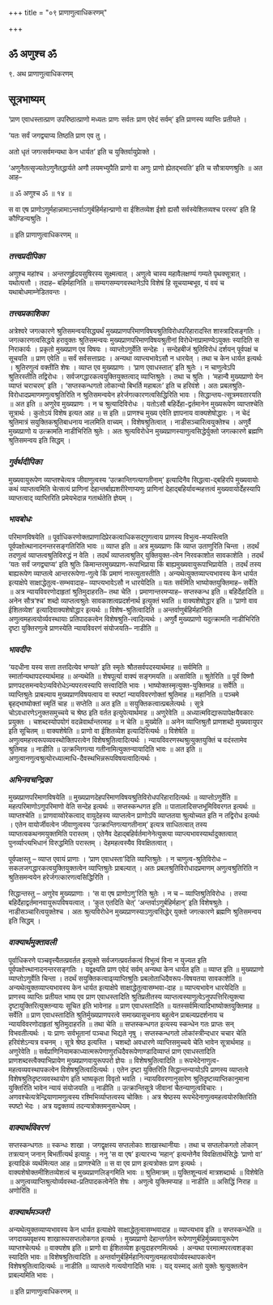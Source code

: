 +++
title = "०९ प्राणाणुत्वाधिकरणम्"

+++


## ॐ अणुश्च ॐ

९. अथ प्राणाणुत्वाधिकरणम्

## **सूत्रभाष्यम्**

‘प्राण एवाधस्तात्प्राण उपरिष्ठात्प्राणो मध्यतः प्राणः सर्वतः प्राण एवेदं सर्वम्’ इति प्राणस्य व्याप्तिः प्रतीयते ।

‘यतः सर्वं जगद्व्याप्य तिष्ठति प्राण एव तु ।

अतो धृतं जगत्सर्वमन्यथा केन धार्यत’ इति च युक्तिर्वायुप्रेाक्ते ।

‘अणुनैतत्सृज्यतेऽणुनैतद्धार्यते अणौ लयमभ्युपैति प्राणो वा अणुः प्राणो ह्येतद्भवति’ इति च सौत्रायणश्रुतिः ॥ अत आह–

॥ ॐ अणुश्च ॐ ॥ १४ ॥

स वा एष प्राणोऽणुर्महान्नामाऽन्तर्वाऽणुर्बहिर्महान्प्राणो वा ईशितव्येश ईशो ह्यसौ सर्वस्येशितव्यश्च परस्य’ इति हि कौण्डिन्यश्रुतिः ।

॥ इति प्राणाणुत्वाधिकरणम् ॥

### ***तत्त्वप्रदीपिका***

अणुश्च महांश्च । अन्तरणुर्हृदयसुषिरस्य सूक्ष्मत्वात् । अणुत्वे चास्य महावैलक्षण्यं गम्यते पृथक्सूत्रात् । यथोत्पत्तौ । तदाह– बहिर्महानिति ॥ सम्यगसम्यगवस्थानेऽपि विशेषं हि सूचयाम्बभूव, यं वयं च यथाबोधमाम्नेडितवन्तः ।

### ***तत्त्वप्रकाशिका***

अत्रेश्वरे जगत्कारणे श्रुतिसमन्वयसिद्ध्यर्थं मुख्यप्राणपरिमाणविषयश्रुतिविरोधपरिहारादस्ति शास्त्रादिसङ्गतिः । जगत्कारणत्वसिद्धये हरावुक्तः श्रुतिसमन्वयः मुख्यप्राणपरिमाणविषयश्रुतीनां विरोधेनाप्रामाण्येऽयुक्तः स्यादिति स निराकार्यः । प्रकृतो मुख्यप्राण एव विषयः । व्याप्तोऽणुर्वेति सन्देहः । सन्देहबीजं श्रुतिविरोधं दर्शयन् पूर्वपक्षं च सूचयति ॥ प्राण एवेति ॥ सर्वं सर्वसत्ताप्रदः । अन्यथा व्याप्त्यभावेऽसौ न धारयेत् । तथा च केन धार्यत इत्यर्थः । श्रुतिरणुत्वं वक्तीति शेषः । व्याप्त एव मुख्यप्राणः । ‘प्राण एवाधस्तात्’ इति श्रुतेः । न चाणुत्वेऽपि श्रुतिरस्तीति तद्विरोधः । सर्वजगद्धारकत्वयुक्तियुक्तत्वाद् व्याप्तिश्रुतेः । तथा च श्रुतिः । ‘महान्वै मुख्यप्राणो येन व्याप्तं चराचरम्’ इति । ‘सप्तस्कन्धगतो लोकान्यो बिभर्ति महाबलः’ इति च हरिवंशे । अतः प्रबलश्रुति-विरोधादप्रमाणमणुत्वश्रुतिरिति न श्रुतिसमन्वयेन हरेर्जगत्कारणत्वसिद्धिरिति भावः । सिद्धान्तय-त्सूत्रमवतारयति ॥ अत इति ॥ अणुरेव मुख्यप्राणः । न च श्रुत्यादिविरोधः । यतोऽसौ बहिर्देहा-द्वर्तमानेन मुख्यरूपेण व्याप्तश्चेति सूत्रार्थः । कुतोऽयं विशेष इत्यत आह ॥ स इति ॥ प्राणश्च मुख्य एवेति ज्ञापनाय वाक्यशेषोद्धारः । न चेदं श्रुतिमात्रं सयुक्तिकश्रुतिबाधनाय नालमिति वाच्यम् । विशेषश्रुतित्वात् । नाडीसञ्चारित्वयुक्तेश्च । अणुर्वै मुख्यप्राणो य उत्क्रामति नाडीभिरिति श्रुतेः । अतः श्रुत्यविरोधेन मुख्यप्राणस्याणुत्वसिद्धेर्युक्तो जगत्कारणे ब्रह्मणि श्रुतिसमन्वय इति सिद्धम् ।

### ***गुर्वर्थदीपिका***

मुख्यवायुरूपेण व्याप्तश्चेत्यत्र जीवाणुत्वस्य ‘उत्क्रान्तिगत्यागतीनाम्’ इत्यादिनैव सिद्धत्वा-द्बहिरपि मुख्यवायोः कथं व्याप्तत्वमिति चेत्सत्यं प्राणिनां देहान्तर्बाह्यशरीरेणाप्यणुः प्राणिनां देहाद्बहिर्यावन्महत्तत्वं मुख्यवायोर्देहस्यापि व्याप्तत्वाद् व्याप्तिरिति प्रमेयभेदान्न गतार्थतेति ज्ञेयम् ।

### ***भावबोधः***

परिमाणविषयेति ॥ पूर्वाधिकरणोक्तप्राणादिप्रेरकत्वाधिकसद्गुणत्वाय प्राणस्य विभुत्व-मप्यस्त्विति पूर्वपक्षोत्थानादनन्तरसङ्गतिरिति भावः ॥ व्याप्त इति ॥ अत्र मुख्यप्राणः किं व्याप्त उताणुरिति चिन्ता । तदर्थं तदणुत्वं व्याप्तत्वश्रुतिविरुद्धं न वेति । तदर्थं व्याप्तत्वश्रुतिर् युक्तियुक्त-त्वेन निरवकाशोत सावकाशेति । तदर्थं ‘यतः सर्वं जगद्व्याप्य’ इति श्रुतिः किमान्तरमुख्यप्राण-रूपाभिप्राया किं बाह्यमुख्यवायुरूपाभिप्रायेति । तदर्थं तस्य बाह्यरूपेण व्याप्तत्वे आन्तररूपेणा-णुत्वे किं प्रमाणं नास्त्युतास्तीति । अन्यथेत्युक्तव्याप्त्यभावस्य केन धार्यत इत्याक्षेपे साक्षाद्धेतुत्व-सम्भवादाह– व्याप्त्यभावेऽसौ न धारयेदिति ॥ यतः सर्वमिति भाष्योक्तयुक्तिमाह– सर्वेति ॥ अत्र न्यायविवरणोदाहृतां श्रुतिमुदाहरति– तथा चेति । प्रमाणान्तरमप्याह– सप्तस्कन्ध इति ॥ बहिर्देहादिति ॥ अनेन सौत्र‘श्च’ शब्दो व्याप्तत्वश्रुतेः सावकाशत्वप्रदर्शनार्थ इत्युक्तं भवति ॥ वाक्यशेषोद्धार इति ॥ ‘प्राणो वाव ईशितव्येश’ इत्यादिवाक्यशेषोद्धार इत्यर्थः ॥ विशेष-श्रुतित्वादिति ॥ अन्तर्वाणुर्बहिर्महानिति अणुत्वमहत्वयोर्व्यवस्थायाः प्रतिपादकत्वेन विशेषश्रुति-त्वादित्यर्थः । अणुर्वै मुख्यप्राणो यदुत्क्रामति नाडीभिरिति दृष्टा युक्तिरणुत्वे प्राणस्येति न्यायविवरणं संयोजयति– नाडीति ॥

### ***भावदीपः***

‘यदधीना यस्य सत्ता तत्तदित्येव भण्यते’ इति स्मृतेः श्रौतसर्वपदस्यार्थमाह ॥ सर्वमिति ॥ स्मार्तान्यथापदस्यार्थमाह ॥ अन्यथेति ॥ शेषपूर्त्या वाक्यं सङ्गमयति ॥ असाविति ॥ श्रुतेरिति ॥ पूर्वं विष्णौ प्राणपदसमन्वयेऽप्यविरोधेऽन्यपरत्वस्यापि सत्त्वादिति भावः । भाष्योक्तस्मृत्युक्त-युक्तिमाह ॥ सर्वेति ॥ व्याप्तिश्रुतेः प्राबल्याय मुख्यप्राणविषयत्वाय वा स्पष्टां न्यायविवरणोक्तां श्रुतिमाह ॥ महानिति ॥ पञ्चमे बृहद्भाष्योक्तां स्मृतिं चाह ॥ सप्तेति ॥ अत इति ॥ सयुक्तिकत्वात्प्रबलेत्यर्थः । सूत्रे चोऽवधारणेऽनुक्तसमुच्चये च श्रेष्ठ इति वर्तत इत्युपेत्यार्थमाह ॥ अणुरेवेति ॥ अध्यात्मविद्यारूपापेक्षयैवकारः प्रयुक्तः । चशब्दस्योपयोगं वदन्नेवार्थान्तरमाह ॥ न चेति ॥ मुख्येति ॥ अनेन व्याप्तिश्रुतौ प्राणशब्दो मुख्यवायुपर इति सूचितम् ॥ वाक्यशेषेति ॥ प्राणो वा ईशितव्येश इत्यादिरित्यर्थः ॥ विशेषेति ॥ अणुत्वमहत्त्वरूपव्यवस्थोक्तिपरत्वेन विशेषश्रुतित्वादित्यर्थः । न्यायविवरणस्थश्रुत्युक्तयुक्तिं च वदंस्तामेव श्रुतिमाह ॥ नाडीति ॥ उत्क्रन्तिगत्या गतीनामित्युक्तन्यायादिति भावः ॥ अत इति ॥ अणुत्वानणुत्वश्रुत्योरध्यात्माधि-दैवस्थभिन्नरूपविषयत्वादित्यर्थः ।

### ***अभिनवचन्द्रिका***

मुख्यप्राणपरिमाणविषयेति ॥ मुख्यप्राणदेहपरिमाणविषयश्रुतिविरोधपरिहारादित्यर्थः ॥ व्याप्तोऽणुर्वेति ॥ महत्परिमाणोऽणुपरिमाणो वेति सन्देह इत्यर्थः ॥ सप्तस्कन्धगत इति ॥ पातालादिसप्तभूमिविवरगत इत्यर्थः ॥ व्याप्तश्चेति ॥ प्राणवाय्वोरेकत्वाद् वायुदेहस्य व्याप्तत्वेन प्राणोऽपि व्याप्ततया श्रुत्योच्यत इति न तद्विरोध इत्यर्थः । एतेन वायोर्जीवत्वेन जीवाणुत्वस्य ‘उत्क्रान्तिगत्यागतीनाम्’ इत्यत्र साधितत्वात् तस्य व्याप्तत्वकथनमयुक्तमिति परास्तम् । एतेनैव देहाद्बहिर्वर्तमानेनेत्युक्त्या व्याप्त्यभावस्यार्थादुक्तत्वात् पुनर्व्याप्त्यभिधानं विरुद्धमिति परास्तम् । देहमहत्वस्यैव विवक्षितत्वात् ।

पूर्वपक्षस्तु – व्याप्त एवायं प्राणाः । ‘प्राण एवाधस्ता’दिति व्याप्तिश्रुतेः । न चाणुत्व-श्रुतिविरोधः – सकलजगद्धारकत्वयुक्तियुक्तत्वेन व्याप्तिश्रुतेः प्राबल्यात् । अतः प्रबलश्रुतिविरोधादप्रमाणम् अणुत्वश्रुतिरिति न श्रुतिसमन्वयेन हरेर्जगत्कारणत्वसिद्धिरिति ।

सिद्धान्तस्तु – अणुरेव मुख्यप्राणाः । ‘स वा एष प्राणोऽणु’रिति श्रुतेः । न च – व्याप्तिश्रुतिविरोधः । तस्या बहिर्देहाद्वर्तमानवायुरूपविषयत्वात् । ‘कुत एतदिति चेत्’ ‘अन्तर्वाऽणुर्बहिर्महान्’ इति विशेषश्रुतेः । नाडीसञ्चारित्वयुक्तेश्च । अतः श्रुत्यविरोधेन मुख्यप्राणस्याऽणुत्वसिद्धेर् युक्तो जगत्कारणे ब्रह्मणि श्रुतिसमन्वय इति सिद्धम् ।

### ***वाक्यार्थमुक्तावली***

पूर्वाधिकरणे पञ्चवृत्त्यैतत्प्रवर्तत इत्युक्ते सर्वजगत्प्रवर्तकत्वं विभुत्वं विना न युज्यत इति पूर्वपक्षोत्त्थानादनन्तरसङ्गतिः । यद्वक्ष्यति प्राण एवेदं सर्वम् अन्यथा केन धार्यत इति ॥ व्याप्त इति ॥ मुख्यप्राणो व्याप्तोऽणुर्वेति चिन्ता । तदर्थं सयुक्तिकत्वाढ्व्याप्तिश्रुतिः प्रबलोताधिदैवरूप-विषयतया सावकाशेति ॥ अन्यथेत्युक्तव्याप्त्यभावस्य केन धार्यत इत्याक्षेपे साक्षाद्धेतुत्वासम्भवा-दाह ॥ व्याप्त्यभावेन धारयेदिति ॥ प्राणस्य व्याप्तिः प्रतीयत भाष्य एव प्राण एवाधस्तादिति श्रुतिप्रतीतस्य व्याप्तत्वस्याणुत्वेऽनुपपत्तिरित्युक्त्या दृष्टायुक्तिरित्युक्तन्यायः सूचित इति भावेनाह ॥ प्राण एवाधस्तादिति ॥ यतस्सर्वमित्यादिभाष्योक्तयुक्तिमाह ॥ सर्वेति ॥ प्राण एवाधस्तादिति श्रुतिर्मुख्यप्राणपरत्वे समाख्यासूचनाय बहुत्वेन प्राबल्यप्रदर्शनाय च न्यायविवरणोदाहृतां श्रुतिमुदाहरति ॥ तथा चेति ॥ सप्तस्कन्धगत इत्यस्य स्कन्धेन गतः प्राप्तः सन् विभवतीत्यर्थः । यः प्राणः सर्वभूतानां पञ्चधा भिद्यते नृषु । सप्तस्कन्धगतो लोकांस्त्रीन्दधार चचार चेति हरिवंशेऽन्यत्र वचनम् । सूत्रे श्रेष्ठ इत्यस्ति । चशब्दो अवधारणे व्याप्तिसमुच्चये चेति भावेन सूत्रार्थमाह ॥ अणुरेवेति ॥ सर्वप्राणिनियामकाध्यात्मरूपेणाणुरधिदैवरूपेणाण्डादिव्याप्तं प्राण एवाधस्तादिति प्राणशब्दस्त्वैक्याभिप्रायेण मुख्यप्राणवायुरूपपरो ज्ञेयः ॥ विशेषश्रुतित्वादिति ॥ रूपभेदेनाणुत्व-महत्वव्यवस्थापकत्वेन विशेषश्रुतित्वादित्यर्थः । एतेन दृष्टा युक्तिरिति सिद्धान्तन्यायोऽपि प्राणस्य व्याप्तत्वे विशेषश्रुतिदृष्टव्यवस्थायोग इति भाष्यकृता विवृतो भवति । न्यायविवरणानुसारेण श्रुतिदृष्टव्याप्तिकानुमाना युक्तिरिति भावेन न्यायं संयोजयति ॥ नाडीति ॥ उत्क्रान्तिसूत्रे जीवानां चैतन्याणुत्वविचारः । अणवश्चेत्यत्रेन्द्रियाणामणुत्वस्य रश्मिभिर्व्याप्तत्वस्य चोक्तिः । अत्र श्रेष्ठस्य रूपभेदेनाणुत्वमहत्वयोरुक्तिरिति स्पष्टो भेदः । अत्र यद्वक्तव्यं तदन्यत्रोक्तमनुसन्धेयम् ।

### ***वाक्यार्थविवरणं***

सप्तस्कन्धगतः ॥ स्कन्धः शाखा । जगद्वृक्षस्य सप्तलोकाः शाखास्थानीयाः । तथा च सप्तलोकगतो लोकान् तत्रत्यान् जनान् बिभर्तीत्यर्थ इत्याहुः । ननु ‘स वा एष’ इत्यारभ्य ‘महान्’ इत्यन्तेनैव विवक्षितार्थसिद्धेः ‘प्राणो वा’ इत्यादिकं व्यर्थमित्यत आह ॥ प्राणश्चेति ॥ स वा एव प्राण इत्यत्रोक्तः प्राण इत्यर्थः । वाक्यशेषोक्तमीशितव्येशत्वं च मुख्यप्राणलिङ्गमिति भावः ॥ श्रुतिमात्रम् ॥ युक्तिशून्यत्वं मात्रशब्दार्थः ॥ विशेषेति ॥ अणुत्वव्याप्तिश्रुत्योर्व्यवस्था-प्रतिपादकत्वेनेति शेषः । अणुत्वे युक्तिमप्याह ॥ नाडीति ॥ असिद्धिं निराह ॥ अणोरिति ॥

### ***वाक्यार्थमञ्जरी***

अन्यथेत्युक्तव्याप्यभावस्य केन धार्यत इत्याक्षेपे साक्षाद्धेतुत्वासम्भवादाह ॥ व्याप्त्यभाव इति ॥ सप्तस्कन्धेति ॥ जगदाख्यवृक्षस्य शाखारूपसप्तलोकगत इत्यर्थः । मुख्यप्राणो देहान्तर्गतेन रूपेणाणुर्बहिर्मुख्यवायुरूपेण व्याप्तश्चेत्यर्थः ॥ वाक्यशेष इति ॥ प्राणो वा ईशितव्येश इत्युदाहरणमित्यर्थः । अन्यथा परमात्मपरत्वशङ्का स्यादिति भावः ॥ विशेषश्रुतित्वादिति ॥ अन्तर्वाणुर्बहिर्महानित्यणुत्वमहत्वयोर्व्यवस्थापकत्वेन विशेषश्रुतित्वादित्यर्थः ॥ नाडीति ॥ व्याप्तत्वे गत्ययोगादिति भावः । यद् यस्माद् अतो युक्तेः श्रुत्युक्तत्वेन प्राबल्यमिति भावः ।

॥ इति प्राणाणुत्वाधिकरणम् ॥

